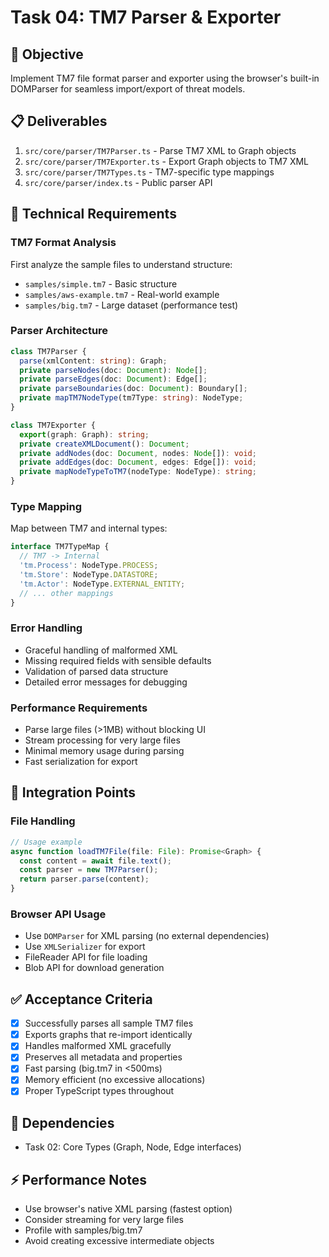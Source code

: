# Task 04: TM7 Parser & Exporter

## 🎯 Objective
Implement TM7 file format parser and exporter using the browser's built-in DOMParser for seamless import/export of threat models.

## 📋 Deliverables
1. `src/core/parser/TM7Parser.ts` - Parse TM7 XML to Graph objects
2. `src/core/parser/TM7Exporter.ts` - Export Graph objects to TM7 XML
3. `src/core/parser/TM7Types.ts` - TM7-specific type mappings
4. `src/core/parser/index.ts` - Public parser API

## 🔧 Technical Requirements

### TM7 Format Analysis
First analyze the sample files to understand structure:
- `samples/simple.tm7` - Basic structure
- `samples/aws-example.tm7` - Real-world example  
- `samples/big.tm7` - Large dataset (performance test)

### Parser Architecture
```typescript
class TM7Parser {
  parse(xmlContent: string): Graph;
  private parseNodes(doc: Document): Node[];
  private parseEdges(doc: Document): Edge[];
  private parseBoundaries(doc: Document): Boundary[];
  private mapTM7NodeType(tm7Type: string): NodeType;
}

class TM7Exporter {
  export(graph: Graph): string;
  private createXMLDocument(): Document;
  private addNodes(doc: Document, nodes: Node[]): void;
  private addEdges(doc: Document, edges: Edge[]): void;
  private mapNodeTypeToTM7(nodeType: NodeType): string;
}
```

### Type Mapping
Map between TM7 and internal types:
```typescript
interface TM7TypeMap {
  // TM7 -> Internal
  'tm.Process': NodeType.PROCESS;
  'tm.Store': NodeType.DATASTORE;
  'tm.Actor': NodeType.EXTERNAL_ENTITY;
  // ... other mappings
}
```

### Error Handling
- Graceful handling of malformed XML
- Missing required fields with sensible defaults
- Validation of parsed data structure
- Detailed error messages for debugging

### Performance Requirements
- Parse large files (>1MB) without blocking UI
- Stream processing for very large files
- Minimal memory usage during parsing
- Fast serialization for export

## 🎨 Integration Points

### File Handling
```typescript
// Usage example
async function loadTM7File(file: File): Promise<Graph> {
  const content = await file.text();
  const parser = new TM7Parser();
  return parser.parse(content);
}
```

### Browser API Usage
- Use `DOMParser` for XML parsing (no external dependencies)
- Use `XMLSerializer` for export
- FileReader API for file loading
- Blob API for download generation

## ✅ Acceptance Criteria
- [x] Successfully parses all sample TM7 files
- [x] Exports graphs that re-import identically
- [x] Handles malformed XML gracefully
- [x] Preserves all metadata and properties
- [x] Fast parsing (big.tm7 in <500ms)
- [x] Memory efficient (no excessive allocations)
- [x] Proper TypeScript types throughout

## 🔗 Dependencies
- Task 02: Core Types (Graph, Node, Edge interfaces)

## ⚡ Performance Notes
- Use browser's native XML parsing (fastest option)
- Consider streaming for very large files
- Profile with samples/big.tm7
- Avoid creating excessive intermediate objects